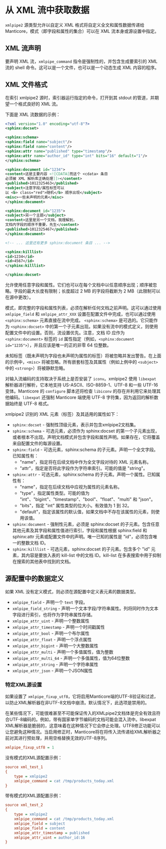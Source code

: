 # 从 XML 流中获取数据

`xmlpipe2` 源类型允许以自定义 XML 格式将自定义全文和属性数据传递给 Manticore，模式（即字段和属性的集合）可以在 XML 流本身或源设置中指定。

## XML 流声明
要声明 XML 流，`xmlpipe_command` 指令是强制性的，并包含生成要索引的 XML 流的 shell 命令。这可以是一个文件，也可以是一个动态生成 XML 内容的程序。

## XML 文件格式

在索引 xmlpipe2 源时，索引器运行指定的命令，打开到其 stdout 的管道，并期望一个格式良好的 XML 流。 

下面是 XML 流数据的示例：

```xml
<?xml version="1.0" encoding="utf-8"?>
<sphinx:docset>

<sphinx:schema>
<sphinx:field name="subject"/>
<sphinx:field name="content"/>
<sphinx:attr name="published" type="timestamp"/>
<sphinx:attr name="author_id" type="int" bits="16" default="1"/>
</sphinx:schema>

<sphinx:document id="1234">
<content>这是主要内容 <![CDATA[而这个 <cdata> 条目
必须被 XML 解析库正确处理]]></content>
<published>1012325463</published>
<subject>注意字段/属性标签可以
以 <b> class="red">随机</b> 顺序出现</subject>
<misc>一些未声明的元素</misc>
</sphinx:document>

<sphinx:document id="1235">
<subject>另一个主题</subject>
<content>这里是另一个文档，我理解到，
文档内字段的顺序不重要，先生</content>
<published>1012325467</published>
</sphinx:document>

<!-- ... 这里还有更多 sphinx:document 条目 ... -->

<sphinx:killlist>
<id>1234</id>
<id>4567</id>
</sphinx:killlist>

</sphinx:docset>
```

允许使用任意字段和属性。它们也可以在每个文档中以任意顺序出现；顺序被忽略。字段的最大长度有限制；长度超过 2 MB 的字段将截断为 2 MB（此限制可以在源中更改）。

模式，即完整的字段和属性列表，必须在解析任何文档之前声明。这可以通过使用 `xmlpipe_field` 和 `xmlpipe_attr_XXX` 设置在配置文件中完成，也可以通过使用 `<sphinx:schema>` 元素直接在流中完成。 `<sphinx:schema>` 是可选的。它只能作为 `<sphinx:docset>` 中的第一个子元素出现。如果没有流中的模式定义，则使用配置文件中的设置。否则，流设置优先。注意，文档 ID 应作为 `<sphinx:document>` 标签的 `id` 属性指定（例如，`<sphinx:document id="1235">`），并且应该是唯一的正的非零 64 位整数。

未知标签（既未声明为字段也未声明为属性的标签）将被忽略并发出警告。在上面的示例中，`<misc>` 将被忽略。所有嵌套标签及其属性（例如上例中的 `<subject>` 中的 `<strong>`）将被静默忽略。

对输入流编码的支持取决于系统上是否安装了 `iconv`。xmlpipe2 使用 `libexpat` 解析器进行解析，它本地支持 US-ASCII、ISO-8859-1、UTF-8 和一些 UTF-16 变体。Manticore 的 `configure` 脚本还将检查 `libiconv` 的存在并利用它来处理其他编码。`libexpat` 还强制 Manticore 端使用 UTF-8 字符集，因为返回的解析数据始终是 UTF-8 格式。

xmlpipe2 识别的 XML 元素（标签）及其适用的属性如下：

* `sphinx:docset` - 强制性顶级元素，表示并包含xmlpipe2文档集。
* `sphinx:schema` - 可选元素，必须作为 sphinx:docset 的第一个子元素出现，或者根本不出现。声明文档模式并包含字段和属性声明。如果存在，它将覆盖来自配置文件的每源设置。
* `sphinx:field` - 可选元素，sphinx:schema 的子元素。声明一个全文字段。已知属性有：
    *   "name"，指定将在后续文档中作为全文字段对待的 XML 元素名称。
    *   "attr"，指定是否将此字段作为字符串索引。可能的值是 "string"。
* `sphinx:attr` - 可选元素，sphinx:schema 的子元素。声明一个属性。已知属性有：
    *   "name"，指定在后续文档中应视为属性的元素名称。
    *   "type"，指定属性类型。可能的值为 "int"、"bigint"、"timestamp"、"bool"、"float"、"multi" 和 "json"。
    *   "bits"，指定 "int" 属性类型的位大小。有效值为 1 到 32。
    *   "default"，指定该属性的默认值，如果文档中不存在该属性的元素，则使用该值。
* `sphinx:document` - 强制性元素，必须是 sphinx:docset 的子元素。包含任意其他元素及其字段和属性值进行索引，字段和属性根据 sphinx:field 和 sphinx:attr 元素或配置文件中的声明。唯一已知的属性是 "id"，必须包含唯一的整数文档 ID。
* `sphinx:killlist` - 可选元素，sphinx:docset 的子元素。包含多个 "id" 元素，其内容是要放入表的 kill-list 中的文档 ID。kill-list 在多表搜索中用于抑制在搜索的其他表中找到的文档。

## 源配置中的数据定义

如果 XML 没有定义模式，则必须在源配置中定义表元素的数据类型。

* `xmlpipe_field` - 声明一个 `text` 字段。
* `xmlpipe_field_string` - 声明一个文本字段/字符串属性。列将同时作为文本字段进行索引，也将作为字符串属性存储。
* `xmlpipe_attr_uint` - 声明一个整数属性
* `xmlpipe_attr_timestamp` - 声明一个时间戳属性
* `xmlpipe_attr_bool` - 声明一个布尔属性
* `xmlpipe_attr_float` - 声明一个浮点属性
* `xmlpipe_attr_bigint` - 声明一个大整数属性
* `xmlpipe_attr_multi` - 声明一个多值属性，值为整数
* `xmlpipe_attr_multi_64` - 声明一个多值属性，值为64位整数
* `xmlpipe_attr_string` - 声明一个字符串属性
* `xmlpipe_attr_json` - 声明一个JSON属性

### 特定XML源设置

如果设置了 `xmlpipe_fixup_utf8`，它将启用Manticore端的UTF-8验证和过滤，以防止XML解析器在非UTF-8文档中崩溃。默认情况下，此选项是禁用的。

在某些情况下，可能很难甚至不可能保证传入的XMLpipe2文档体是完全有效且符合UTF-8编码的。例如，带有国家单字节编码的文档可能会混入流中。libexpat XML解析器是脆弱的，这意味着在这种情况下它会停止处理。UTF8修正功能可以让您避免这种情况。当启用修正时，Manticore将在将传入流传递给XML解析器之前对其进行预处理，并用空格替换无效的UTF-8序列。

```ini
xmlpipe_fixup_utf8 = 1
```

没有模式的XML源配置示例：

```ini
source xml_test_1
{
    type = xmlpipe2
    xmlpipe_command = cat /tmp/products_today.xml
}
```

带有模式的XML源配置示例：

```ini
source xml_test_2
{
    type = xmlpipe2
    xmlpipe_command = cat /tmp/products_today.xml
    xmlpipe_field = subject
    xmlpipe_field = content
    xmlpipe_attr_timestamp = published
    xmlpipe_attr_uint = author_id:16
}
```
<!-- proofread -->
